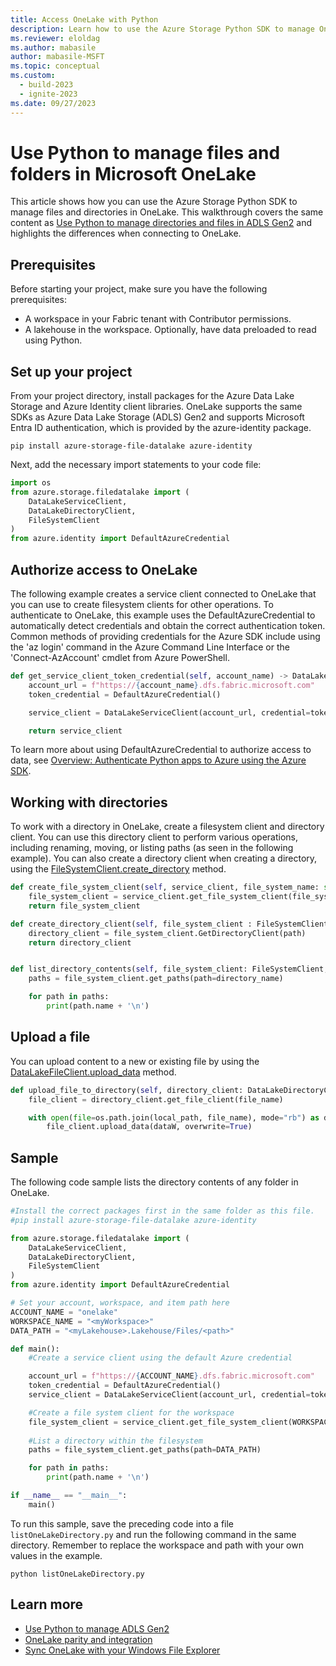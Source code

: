 ```yaml
---
title: Access OneLake with Python
description: Learn how to use the Azure Storage Python SDK to manage OneLake.
ms.reviewer: eloldag
ms.author: mabasile
author: mabasile-MSFT
ms.topic: conceptual
ms.custom:
  - build-2023
  - ignite-2023
ms.date: 09/27/2023
---
```


# Use Python to manage files and folders in Microsoft OneLake

This article shows how you can use the Azure Storage Python SDK to manage files and directories in OneLake. This walkthrough covers the same content as [Use Python to manage directories and files in ADLS Gen2](/azure/storage/blobs/data-lake-storage-directory-file-acl-python?tabs=azure-ad) and highlights the differences when connecting to OneLake.

## Prerequisites

Before starting your project, make sure you have the following prerequisites:

- A workspace in your Fabric tenant with Contributor permissions.  
- A lakehouse in the workspace. Optionally, have data preloaded to read using Python.

## Set up your project

From your project directory, install packages for the Azure Data Lake Storage and Azure Identity client libraries. OneLake supports the same SDKs as Azure Data Lake Storage (ADLS) Gen2 and supports Microsoft Entra ID authentication, which is provided by the azure-identity package.  

```console
pip install azure-storage-file-datalake azure-identity
```

Next, add the necessary import statements to your code file:

```python
import os
from azure.storage.filedatalake import (
    DataLakeServiceClient,
    DataLakeDirectoryClient,
    FileSystemClient
)
from azure.identity import DefaultAzureCredential
```

## Authorize access to OneLake

The following example creates a service client connected to OneLake that you can use to create filesystem clients for other operations. To authenticate to OneLake, this example uses the DefaultAzureCredential to automatically detect credentials and obtain the correct authentication token. Common methods of providing credentials for the Azure SDK include using the 'az login' command in the Azure Command Line Interface or the 'Connect-AzAccount' cmdlet from Azure PowerShell.  

```python
def get_service_client_token_credential(self, account_name) -> DataLakeServiceClient:
    account_url = f"https://{account_name}.dfs.fabric.microsoft.com"
    token_credential = DefaultAzureCredential()

    service_client = DataLakeServiceClient(account_url, credential=token_credential)

    return service_client
```

To learn more about using DefaultAzureCredential to authorize access to data, see [Overview: Authenticate Python apps to Azure using the Azure SDK](/azure/developer/python/sdk/authentication-overview).

## Working with directories

To work with a directory in OneLake, create a filesystem client and directory client. You can use this directory client to perform various operations, including renaming, moving, or listing paths (as seen in the following example). You can also create a directory client when creating a directory, using the [FileSystemClient.create_directory](/python/api/azure-storage-file-datalake/azure.storage.filedatalake.filesystemclient#azure-storage-filedatalake-filesystemclient-create-directory) method.

```python
def create_file_system_client(self, service_client, file_system_name: str) : DataLakeServiceClient) -> FileSystemClient:
    file_system_client = service_client.get_file_system_client(file_system = file_system_name)
    return file_system_client

def create_directory_client(self, file_system_client : FileSystemClient, path: str) -> DataLakeDirectoryClient: directory_client 
    directory_client = file_system_client.GetDirectoryClient(path)
    return directory_client


def list_directory_contents(self, file_system_client: FileSystemClient, directory_name: str):
    paths = file_system_client.get_paths(path=directory_name)

    for path in paths:
        print(path.name + '\n')
```

## Upload a file

You can upload content to a new or existing file by using the [DataLakeFileClient.upload_data](/python/api/azure-storage-file-datalake/azure.storage.filedatalake.datalakefileclient#azure-storage-filedatalake-datalakefileclient-upload-data) method.

```python
def upload_file_to_directory(self, directory_client: DataLakeDirectoryClient, local_path: str, file_name: str):
    file_client = directory_client.get_file_client(file_name)

    with open(file=os.path.join(local_path, file_name), mode="rb") as data:
        file_client.upload_data(dataW, overwrite=True)
```

## Sample

The following code sample lists the directory contents of any folder in OneLake.  

```python
#Install the correct packages first in the same folder as this file. 
#pip install azure-storage-file-datalake azure-identity

from azure.storage.filedatalake import (
    DataLakeServiceClient,
    DataLakeDirectoryClient,
    FileSystemClient
)
from azure.identity import DefaultAzureCredential

# Set your account, workspace, and item path here
ACCOUNT_NAME = "onelake"
WORKSPACE_NAME = "<myWorkspace>"
DATA_PATH = "<myLakehouse>.Lakehouse/Files/<path>"

def main():
    #Create a service client using the default Azure credential

    account_url = f"https://{ACCOUNT_NAME}.dfs.fabric.microsoft.com"
    token_credential = DefaultAzureCredential()
    service_client = DataLakeServiceClient(account_url, credential=token_credential)

    #Create a file system client for the workspace
    file_system_client = service_client.get_file_system_client(WORKSPACE_NAME)
    
    #List a directory within the filesystem
    paths = file_system_client.get_paths(path=DATA_PATH)

    for path in paths:
        print(path.name + '\n')

if __name__ == "__main__":
    main()

```

To run this sample, save the preceding code into a file `listOneLakeDirectory.py` and run the following command in the same directory. Remember to replace the workspace and path with your own values in the example.

```terminal
python listOneLakeDirectory.py
```

## Learn more

- [Use Python to manage ADLS Gen2](/azure/storage/blobs/data-lake-storage-directory-file-acl-python)
- [OneLake parity and integration](onelake-api-parity.md)
- [Sync OneLake with your Windows File Explorer](onelake-file-explorer.md)

